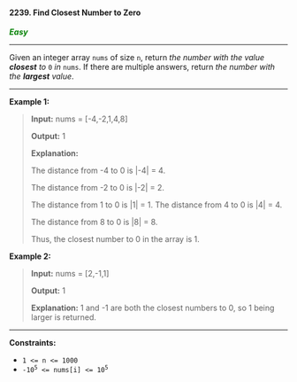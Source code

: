 #### 2239. Find Closest Number to Zero

<span style="color:green">***Easy***</span>
___

Given an integer array `nums` of size `n`, return _the number with the value **closest** to_ `0` _in_ `nums`. If there are multiple answers, return _the number with the **largest** value_.
___

**Example 1:**

> **Input:** nums = [-4,-2,1,4,8]
>
>**Output:** 1
>
>**Explanation:**
>
>The distance from -4 to 0 is |-4| = 4.
>
>The distance from -2 to 0 is |-2| = 2.
>
>The distance from 1 to 0 is |1| = 1. The distance from 4 to 0 is |4| = 4.
>
>The distance from 8 to 0 is |8| = 8.
>
>Thus, the closest number to 0 in the array is 1.

**Example 2:**

>**Input:** nums = [2,-1,1]
>
>**Output:** 1
>
>**Explanation:** 1 and -1 are both the closest numbers to 0, so 1 being larger is returned.
___

**Constraints:**

*   `1 <= n <= 1000`
*   <code>-10<sup>5</sup> <= nums[i] <= 10<sup>5</sup></code>